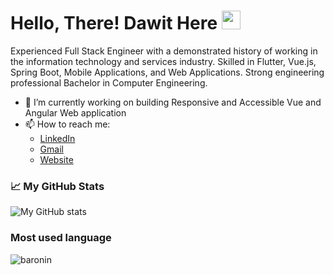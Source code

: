# Hello, There! Dawit Here <img src="https://raw.githubusercontent.com/MartinHeinz/MartinHeinz/master/wave.gif" width="30px">

Experienced Full Stack Engineer with a demonstrated history of working in the information technology and services industry. Skilled in Flutter, Vue.js, Spring Boot, Mobile Applications, and Web Applications. Strong engineering professional Bachelor in Computer Engineering.
<br>
- 🔭 I’m currently working on building Responsive and Accessible Vue and Angular Web application
- 📫 How to reach me: <ul><li><a href="https://www.linkedin.com/in/dawith305/">LinkedIn<a/></li><li><a href="mailto:dawith305@gmail.com">Gmail<a/></li><li><a href="https://festive-golick-58ec64.netlify.app/">Website<a/></li></ul>

### 📈 My GitHub Stats
  
![My GitHub stats](https://github-readme-stats.vercel.app/api?username=dawith305&count_private=true)

### Most used language

<img align="left" src="https://github-readme-stats.vercel.app/api/top-langs?username=dawith305&show_icons=true&locale=en&layout=compact" alt="baronin" />

<br/>


